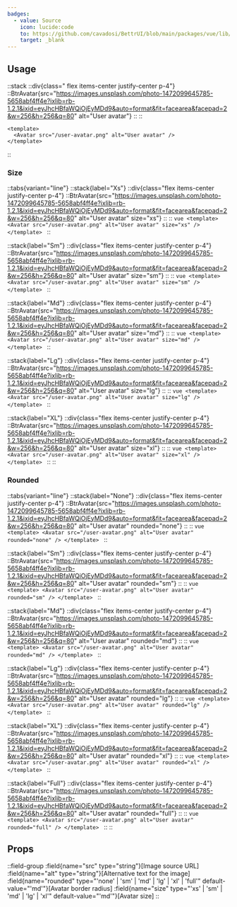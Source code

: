 ```yaml
---
badges:
  - value: Source
    icon: lucide:code
    to: https://github.com/cavadosi/BettrUI/blob/main/packages/vue/lib/Avatar/Avatar.vue
    target: _blank
---
```


## Usage

::stack
  ::div{class=" flex items-center justify-center p-4"}
  ::BtrAvatar{src="https://images.unsplash.com/photo-1472099645785-5658abf4ff4e?ixlib=rb-1.2.1&ixid=eyJhcHBfaWQiOjEyMDd9&auto=format&fit=facearea&facepad=2&w=256&h=256&q=80" alt="User avatar"}
  ::
  ::
  ```vue
  <template>
    <Avatar src="/user-avatar.png" alt="User avatar" />
  </template>
  ```
::

### Size

::tabs{variant="line"}
  ::stack{label="Xs"}
    ::div{class="flex items-center justify-center p-4"}
    ::BtrAvatar{src="https://images.unsplash.com/photo-1472099645785-5658abf4ff4e?ixlib=rb-1.2.1&ixid=eyJhcHBfaWQiOjEyMDd9&auto=format&fit=facearea&facepad=2&w=256&h=256&q=80" alt="User avatar" size="xs"}
    ::
    ::
    ```vue
    <template>
      <Avatar src="/user-avatar.png" alt="User avatar" size="xs" />
    </template>
    ```
  ::

  ::stack{label="Sm"}
    ::div{class="flex items-center justify-center p-4"}
    ::BtrAvatar{src="https://images.unsplash.com/photo-1472099645785-5658abf4ff4e?ixlib=rb-1.2.1&ixid=eyJhcHBfaWQiOjEyMDd9&auto=format&fit=facearea&facepad=2&w=256&h=256&q=80" alt="User avatar" size="sm"}
    ::
    ::
    ```vue
    <template>
      <Avatar src="/user-avatar.png" alt="User avatar" size="sm" />
    </template>
    ```
  ::

  ::stack{label="Md"}
    ::div{class="flex items-center justify-center p-4"}
    ::BtrAvatar{src="https://images.unsplash.com/photo-1472099645785-5658abf4ff4e?ixlib=rb-1.2.1&ixid=eyJhcHBfaWQiOjEyMDd9&auto=format&fit=facearea&facepad=2&w=256&h=256&q=80" alt="User avatar" size="md"}
    ::
    ::
    ```vue
    <template>
      <Avatar src="/user-avatar.png" alt="User avatar" size="md" />
    </template>
    ```
  ::

  ::stack{label="Lg"}
    ::div{class="flex items-center justify-center p-4"}
    ::BtrAvatar{src="https://images.unsplash.com/photo-1472099645785-5658abf4ff4e?ixlib=rb-1.2.1&ixid=eyJhcHBfaWQiOjEyMDd9&auto=format&fit=facearea&facepad=2&w=256&h=256&q=80" alt="User avatar" size="lg"}
    ::
    ::
    ```vue
    <template>
      <Avatar src="/user-avatar.png" alt="User avatar" size="lg" />
    </template>
    ```
  ::

  ::stack{label="XL"}
    ::div{class="flex items-center justify-center p-4"}
    ::BtrAvatar{src="https://images.unsplash.com/photo-1472099645785-5658abf4ff4e?ixlib=rb-1.2.1&ixid=eyJhcHBfaWQiOjEyMDd9&auto=format&fit=facearea&facepad=2&w=256&h=256&q=80" alt="User avatar" size="xl"}
    ::
    ::
    ```vue
    <template>
      <Avatar src="/user-avatar.png" alt="User avatar" size="xl" />
    </template>
    ```
  ::
::
### Rounded

::tabs{variant="line"}
  ::stack{label="None"}
    ::div{class="flex items-center justify-center p-4"}
    ::BtrAvatar{src="https://images.unsplash.com/photo-1472099645785-5658abf4ff4e?ixlib=rb-1.2.1&ixid=eyJhcHBfaWQiOjEyMDd9&auto=format&fit=facearea&facepad=2&w=256&h=256&q=80" alt="User avatar" rounded="none"}
    ::
    ::
    ```vue
    <template>
      <Avatar src="/user-avatar.png" alt="User avatar" rounded="none" />
    </template>
    ```
  ::

  ::stack{label="Sm"}
    ::div{class="flex items-center justify-center p-4"}
    ::BtrAvatar{src="https://images.unsplash.com/photo-1472099645785-5658abf4ff4e?ixlib=rb-1.2.1&ixid=eyJhcHBfaWQiOjEyMDd9&auto=format&fit=facearea&facepad=2&w=256&h=256&q=80" alt="User avatar" rounded="sm"}
    ::
    ::
    ```vue
    <template>
      <Avatar src="/user-avatar.png" alt="User avatar" rounded="sm" />
    </template>
    ```
  ::

  ::stack{label="Md"}
    ::div{class="flex items-center justify-center p-4"}
    ::BtrAvatar{src="https://images.unsplash.com/photo-1472099645785-5658abf4ff4e?ixlib=rb-1.2.1&ixid=eyJhcHBfaWQiOjEyMDd9&auto=format&fit=facearea&facepad=2&w=256&h=256&q=80" alt="User avatar" rounded="md"}
    ::
    ::
    ```vue
    <template>
      <Avatar src="/user-avatar.png" alt="User avatar" rounded="md" />
    </template>
    ```
  ::

  ::stack{label="Lg"}
    ::div{class="flex items-center justify-center p-4"}
    ::BtrAvatar{src="https://images.unsplash.com/photo-1472099645785-5658abf4ff4e?ixlib=rb-1.2.1&ixid=eyJhcHBfaWQiOjEyMDd9&auto=format&fit=facearea&facepad=2&w=256&h=256&q=80" alt="User avatar" rounded="lg"}
    ::
    ::
    ```vue
    <template>
      <Avatar src="/user-avatar.png" alt="User avatar" rounded="lg" />
    </template>
    ```
  ::

  ::stack{label="XL"}
    ::div{class="flex items-center justify-center p-4"}
    ::BtrAvatar{src="https://images.unsplash.com/photo-1472099645785-5658abf4ff4e?ixlib=rb-1.2.1&ixid=eyJhcHBfaWQiOjEyMDd9&auto=format&fit=facearea&facepad=2&w=256&h=256&q=80" alt="User avatar" rounded="xl"}
    ::
    ::
    ```vue
    <template>
      <Avatar src="/user-avatar.png" alt="User avatar" rounded="xl" />
    </template>
    ```
  ::

  ::stack{label="Full"}
    ::div{class="flex items-center justify-center p-4"}
    ::BtrAvatar{src="https://images.unsplash.com/photo-1472099645785-5658abf4ff4e?ixlib=rb-1.2.1&ixid=eyJhcHBfaWQiOjEyMDd9&auto=format&fit=facearea&facepad=2&w=256&h=256&q=80" alt="User avatar" rounded="full"}
    ::
    ::
    ```vue
    <template>
      <Avatar src="/user-avatar.png" alt="User avatar" rounded="full" />
    </template>
    ```
  ::
::

## Props

::field-group
  :field{name="src" type="string"}[Image source URL]
  :field{name="alt" type="string"}[Alternative text for the image]
  :field{name="rounded" type="'none' | 'sm' | 'md' | 'lg' | 'xl' | 'full'" default-value="'md'"}[Avatar border radius]
  :field{name="size" type="'xs' | 'sm' | 'md' | 'lg' | 'xl'" default-value="'md'"}[Avatar size]
::
